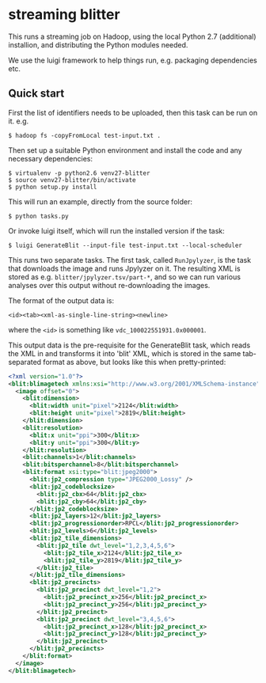 streaming blitter
=================

This runs a streaming job on Hadoop, using the local Python 2.7 (additional) installion, and distributing the Python modules needed.

We use the luigi framework to help things run, e.g. packaging dependencies etc.

Quick start
-----------

First the list of identifiers needs to be uploaded, then this task can be run on it. e.g.

    $ hadoop fs -copyFromLocal test-input.txt .

Then set up a suitable Python environment and install the code and any necessary dependencies:

    $ virtualenv -p python2.6 venv27-blitter
    $ source venv27-blitter/bin/activate
    $ python setup.py install

This will run an example, directly from the source folder:

    $ python tasks.py

Or invoke luigi itself, which will run the installed version if the task:

    $ luigi GenerateBlit --input-file test-input.txt --local-scheduler

This runs two separate tasks. The first task, called `RunJpylyzer`, is the task that downloads the image and runs
Jpylyzer on it. The resulting XML is stored as e.g. `blitter/jpylyzer.tsv/part-*`, and so we can run various analyses
over this output without re-downloading the images.

The format of the output data is:

    <id><tab><xml-as-single-line-string><newline>

where the `<id>` is something like `vdc_100022551931.0x000001`.

This output data is the pre-requisite for the GenerateBlit task, which reads the XML in and transforms it into 'blit'
XML, which is stored in the same tab-separated format as above, but looks like this when pretty-printed:

```xml
<?xml version="1.0"?>
<blit:blimagetech xmlns:xsi="http://www.w3.org/2001/XMLSchema-instance" xmlns:xsd="http://www.w3.org/2001/XMLSchema" xsi:schemaLocation="http://bl.uk/namespaces/blit ./blit_v02.xsd" xmlns:blit="http://bl.uk/namespaces/blit">
  <image offset="0">
    <blit:dimension>
      <blit:width unit="pixel">2124</blit:width>
      <blit:height unit="pixel">2819</blit:height>
    </blit:dimension>
    <blit:resolution>
      <blit:x unit="ppi">300</blit:x>
      <blit:y unit="ppi">300</blit:y>
    </blit:resolution>
    <blit:channels>1</blit:channels>
    <blit:bitsperchannel>8</blit:bitsperchannel>
    <blit:format xsi:type="blit:jpeg2000">
      <blit:jp2_compression type="JPEG2000_Lossy" />
      <blit:jp2_codeblocksize>
        <blit:jp2_cbx>64</blit:jp2_cbx>
        <blit:jp2_cby>64</blit:jp2_cby>
      </blit:jp2_codeblocksize>
      <blit:jp2_layers>12</blit:jp2_layers>
      <blit:jp2_progressionorder>RPCL</blit:jp2_progressionorder>
      <blit:jp2_levels>6</blit:jp2_levels>
      <blit:jp2_tile_dimensions>
        <blit:jp2_tile dwt_level="1,2,3,4,5,6">
          <blit:jp2_tile_x>2124</blit:jp2_tile_x>
          <blit:jp2_tile_y>2819</blit:jp2_tile_y>
        </blit:jp2_tile>
      </blit:jp2_tile_dimensions>
      <blit:jp2_precincts>
        <blit:jp2_precinct dwt_level="1,2">
          <blit:jp2_precinct_x>256</blit:jp2_precinct_x>
          <blit:jp2_precinct_y>256</blit:jp2_precinct_y>
        </blit:jp2_precinct>
        <blit:jp2_precinct dwt_level="3,4,5,6">
          <blit:jp2_precinct_x>128</blit:jp2_precinct_x>
          <blit:jp2_precinct_y>128</blit:jp2_precinct_y>
        </blit:jp2_precinct>
      </blit:jp2_precincts>
    </blit:format>
  </image>
</blit:blimagetech>
```


